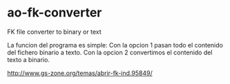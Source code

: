 # ao-fk-converter
FK file converter to binary or text 


La funcion del programa es simple:
Con la opcion 1 pasan todo el contenido del fichero binario a texto.
Con la opcion 2 convertimos el contenido del texto a binario.

http://www.gs-zone.org/temas/abrir-fk-ind.95849/

